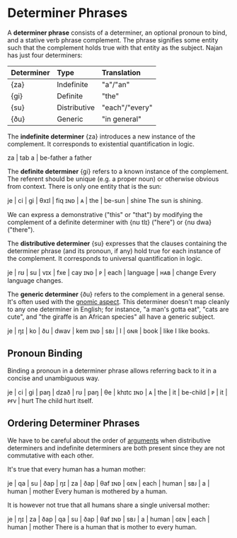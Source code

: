# Determiner Phrases

A **determiner phrase** consists of a determiner, an optional pronoun to bind,
and a stative verb phrase complement. The phrase signifies some entity such that
the complement holds true with that entity as the subject. Najan has just four
determiners:

| Determiner | Type         | Translation    |
| :--------- | :----------- | :------------- |
| {za}       | Indefinite   | "a"/"an"       |
| {gi}       | Definite     | "the"          |
| {su}       | Distributive | "each"/"every" |
| {ðu}       | Generic      | "in general"   |

The **indefinite determiner** {za} introduces a new instance of the complement.
It corresponds to existential quantification in logic.

<gloss>
za | tab
a  | be-father
a father
</gloss>

The **definite determiner** {gi} refers to a known instance of the complement.
The referent should be unique (e.g. a proper noun) or otherwise obvious from
context. There is only one entity that is the sun:

<gloss>
je  | ci | gi  | θxɪl   | fiq
ɪɴᴅ | ᴀ  | the | be-sun | shine
The sun is shining.
</gloss>

We can express a demonstrative ("this" or "that") by modifying the complement of
a definite determiner with {nʊ tlɪ} ("here") or {nʊ dwa} ("there").

The **distributive determiner** {su} expresses that the clauses containing the
determiner phrase (and its pronoun, if any) hold true for each instance of the
complement. It corresponds to universal quantification in logic.

<gloss>
je  | rʊ | su   | vɪx      | fxe | cay
ɪɴᴅ | ᴘ  | each | language | ʜᴀʙ | change
Every language changes.
</gloss>

The **generic determiner** {ðu} refers to the complement in a general sense.
It's often used with the [gnomic aspect](./tense-aspect). This determiner
doesn't map cleanly to any one determiner in English; for instance, "a man's
gotta eat", "cats are cute", and "the giraffe is an African species" all have a
generic subject.

<gloss>
je  | ŋɪ  | ko | ðu  | dwav | kem
ɪɴᴅ | sʙᴊ | I  | ɢɴʀ | book | like
I like books.
</gloss>

## Pronoun Binding

Binding a pronoun in a determiner phrase allows referring back to it in a
concise and unambiguous way.

<gloss>
je  | ci | gi  | paŋ | dzað     | rʊ | paŋ | θe  | khɪtc
ɪɴᴅ | ᴀ  | the | it  | be-child | ᴘ  | it  | ᴘғᴠ | hurt
The child hurt itself.
</gloss>

## Ordering Determiner Phrases

We have to be careful about the order of [arguments](./arguments.md) when
distributive determiners and indefinite determiners are both present since they
are not commutative with each other.

It's true that every human has a human mother:

<gloss>
je  | qa  | su   | ðap   | ŋɪ  | za | ðap   | θaf
ɪɴᴅ | ɢᴇɴ | each | human | sʙᴊ | a  | human | mother
Every human is mothered by a human.
</gloss>

It is however not true that all humans share a single universal mother:

<gloss>
je  | ŋɪ  | za | ðap   | qa  | su   | ðap   | θaf
ɪɴᴅ | sʙᴊ | a  | human | ɢᴇɴ | each | human | mother
There is a human that is mother to every human.
</gloss>
